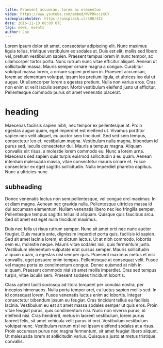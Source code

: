 ```yaml
---
title: Praesent accumsan, lorem ac elementum
video: https://www.youtube.com/embed/WVPRkcczXCY
videoplaceholder: https://unsplash.it/500/425
date: 2016-11-10 00:00 UTC
tags: news, events
author: Joe
---
```


Lorem ipsum dolor sit amet, consectetur adipiscing elit. Nunc maximus ligula tellus, tristique vestibulum ex sodales at. Duis est elit, mollis sed libero vel, pretium vestibulum sapien. Praesent tempus lorem in nunc tempor, ac ullamcorper tortor porta. Nunc rutrum nunc vitae efficitur aliquet. Aenean ut sollicitudin massa. Mauris semper ornare magna a congue. Curabitur volutpat massa lorem, a ornare sapien pretium in. Praesent accumsan, lorem ac elementum volutpat, ipsum leo pretium ligula, et ultrices leo dui ut augue. Ut ullamcorper lorem a egestas pretium. Nulla non varius eros. Cras non enim ut velit iaculis semper. Morbi vestibulum eleifend justo ut efficitur. Pellentesque commodo purus sit amet venenatis placerat.

# heading

Maecenas facilisis sapien nibh, nec tempor ex pellentesque at. Proin egestas augue quam, eget imperdiet est eleifend ut. Vivamus porttitor sapien nec velit aliquet, eu auctor sem tincidunt. Sed sed sem tempus, consectetur leo et, vestibulum magna. Vestibulum nulla magna, bibendum id purus sed, iaculis consectetur dui. Mauris a tempus magna. Aliquam convallis elit risus, a molestie lorem commodo eu. Nunc a lorem urna. Maecenas sed sapien quis turpis euismod sollicitudin a eu quam. Aenean interdum malesuada massa, vitae consectetur mauris ornare et. Fusce consectetur ex eget sagittis sollicitudin. Nulla imperdiet pharetra dapibus. Nunc a ultricies nunc.

## subheading
Donec venenatis lectus non sem pellentesque, vel congue orci maximus. In et diam magna. Aenean nec gravida nulla. Pellentesque ultricies massa id dui accumsan elementum. Nullam venenatis libero nec leo fringilla semper. Pellentesque tempus sagittis tellus id aliquam. Quisque quis faucibus arcu. Sed sit amet est eget nulla tincidunt maximus.

Duis nec felis ut risus rutrum semper. Nunc sit amet orci nec nunc auctor feugiat. Duis mauris ante, dignissim imperdiet porta quis, facilisis id sapien. Sed sit amet lacinia lorem, et dictum lectus. Ut at nibh commodo, lobortis sem eu, molestie neque. Mauris vitae sodales nisi, quis fermentum justo. Vestibulum elementum vulputate erat cursus semper. Mauris sollicitudin aliquam quam, a egestas nisl semper quis. Praesent maximus metus et nisi convallis, eget posuere enim tempus. Pellentesque at consequat velit. Fusce vel magna porta ex condimentum congue. Donec euismod at nibh in aliquam. Praesent commodo nisi sit amet mollis imperdiet. Cras sed tempus turpis, vitae iaculis sem. Praesent sodales tincidunt lobortis.

Class aptent taciti sociosqu ad litora torquent per conubia nostra, per inceptos himenaeos. Nulla porta tempor orci, eu luctus sapien mollis sed. In id consequat lorem. Fusce venenatis luctus enim ac lobortis. Integer consectetur bibendum ipsum eu feugiat. Cras tincidunt tellus eu facilisis lacinia. Vestibulum eu est sit amet massa sodales semper ut quis eros. Proin vitae feugiat purus, quis condimentum nisi. Nunc non viverra purus, id eleifend nisi. Cras hendrerit, metus in laoreet vestibulum, lorem purus laoreet felis, sit amet vehicula velit purus id orci. Vestibulum vestibulum volutpat nunc. Vestibulum rutrum nisl vel ipsum eleifend sodales at a risus. Proin accumsan purus nec magna fermentum, sit amet feugiat libero aliquet. Ut malesuada lorem at sollicitudin varius. Quisque a justo at metus tristique convallis.
